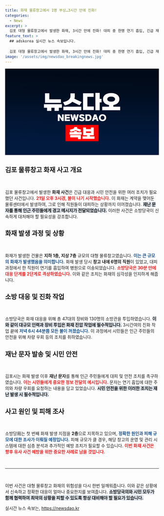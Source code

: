 ```yaml
---
title: 화재 물류창고에서 1명 부상…3시간 만에 진화!
categories:
  - News
excerpt: >
  김포 대형 물류창고에서 발생한 화재, 3시간 만에 진화! 대피 중 한명 연기 흡입, 긴급 재난 문자 발송. 소방당국, 정확한 원인 조사 착수. 클릭해 더 자세한 소식을 확인하세요!
feature_text: >
  ## adskorea 실시간 뉴스 속보입니다.

  김포 대형 물류창고에서 발생한 화재, 3시간 만에 진화! 대피 중 한명 연기 흡입, 긴급 재난 문자 발송. 소방당국, 정확한 원인 조사 착수. 클릭해 더 자세한 소식을 확인하세요!
image: '/assets/img/newsdao_breakingnews.jpg'
---
```


<p><img src="/assets/img/newsdao_breakingnews.jpg" alt="adskorea 속보" /></p>

<h2 data-ke-size="size26">김포 물류창고 화재 사고 개요</h2>

<p data-ke-size="size16">&nbsp;</p>

<p>김포 물류창고에서 발생한 <strong>화재 사건</strong>은 긴급 대응과 시민 안전을 위한 여러 조치가 필요했던 사건입니다. <b><span style="color: #ee2323;">21일 오후 3시경, 불이 나기 시작했습니다.</span></b> 이 화재는 계약을 맺어둔 물류센터에서 발생하여, 그로 인해 직원들이 대피하는 상황까지 이어졌습니다. <b><span style="background-color: #21538527;">재난 문자를 통해 인근 주민들에게 경고 메시지가 전달되었습니다.</span></b> 이러한 사건은 소방당국이 신속하게 대처해야 할 필요성을 강조합니다. </p>

<h2 data-ke-size="size26">화재 발생 과정 및 상황</h2>

<p data-ke-size="size16">&nbsp;</p>

<p>화재가 발생한 건물은 <strong>지하 1층, 지상 7층</strong> 규모의 대형 물류창고였습니다. <b><span style="color: #1a5490;">이는 큰 규모의 화재가 발생했음을 의미합니다.</span></b> 화재 발생 당시 <strong>창고 내에 6명의 직원</strong>이 있었고, 대피 과정에서 한 직원이 연기를 흡입하여 병원으로 이송되었습니다. <b><span style="color: #ee2323;">소방당국은 30분 만에 대응 단계를 2단계로 격상하였습니다.</span></b> 이와 같은 조치는 화재의 심각성을 인지하게 해줍니다. </p>

<h2 data-ke-size="size26">소방 대응 및 진화 작업</h2>

<p data-ke-size="size16">&nbsp;</p>

<p>소방당국은 화재 대응을 위해 총 47대의 장비와 130명의 소방관을 투입하였습니다. <b><span style="background-color: #21538527;">이와 같이 대규모 인력과 장비 투입은 화재 진압 작업에 필수적입니다.</span></b> 3시간여의 진화 작업 끝에 <b><span style="color: #1a5490;">저녁 6시 44분쯤 모든 불이 꺼졌습니다.</span></b> 이 과정에서 시민들은 인근 주민들의 안전을 위해 차량 우회 등의 조치를 취하였습니다.</p>

<h2 data-ke-size="size26">재난 문자 발송 및 시민 안전</h2>

<p data-ke-size="size16">&nbsp;</p>

<p>김포시는 화재 발생 이후 <strong>재난 문자</strong>를 통해 인근 주민들에게 대피 및 안전 조치를 촉구하였습니다. <b><span style="color: #ee2323;">이는 시민들에게 중요한 정보 전달의 예시입니다.</span></b> 문자는 연기 흡입에 대한 주의와 차량 우회를 요청하는 내용을 담고 있었습니다. <b><span style="background-color: #21538527;">시민 안전을 위한 이러한 조치는 재난 발생 시 필수적입니다.</span></b> </p>

<h2 data-ke-size="size26">사고 원인 및 피해 조사</h2>

<p data-ke-size="size16">&nbsp;</p>

<p>소방당局는 첫 번째 화재 발생 지점을 <strong>2층</strong>으로 지목하고 있으며, <b><span style="color: #1a5490;">정확한 원인과 피해 규모에 대한 조사가 이뤄질 예정입니다.</span></b> 피해 규모가 클 경우, 해당 창고의 운영 및 관리 시스템에 대한 심층 분석과 추가적인 예방 조치가 필요할 수 있습니다. <b><span style="color: #ee2323;">이번 화재 사건은 향후 유사 사건 예방을 위한 중요한 사례로 남을 것입니다.</span></b></p>

<p data-ke-size="size16">&nbsp;</p>

<hr>

<p data-ke-size="size16">&nbsp;</p> 

<p>이번 사건은 대형 물류창고 화재의 위험성을 다시 한번 일깨워줍니다. 이와 같은 상황에서 신속하고 정확한 대응이 얼마나 중요한지를 보여줍니다. <b><span style="background-color: #21538527;">소방당국의와 시민 모두가 함께 협력하여 최악의 상황을 피할 수 있도록 항상 대비해야 할 필요가 있습니다.</span></b></p>
실시간 뉴스 속보는, <a href="https://newsdao.kr" rel="dofollow">https://newsdao.kr</a>


